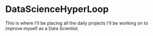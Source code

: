 # DataScienceHyperLoop
This is where I'll be placing all the daily projects I'll be working on to improve myself as a Data Scientist.
